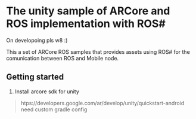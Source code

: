# The unity sample of ARCore and ROS implementation with ROS#


On developoing pls w8 :)

This a set of ARCore ROS samples that provides assets using ROS#  for the comunication between ROS and Mobile node.

## Getting started
1. Install arcore sdk for unity
>htps://developers.google.com/ar/develop/unity/quickstart-android
need custom gradle config

